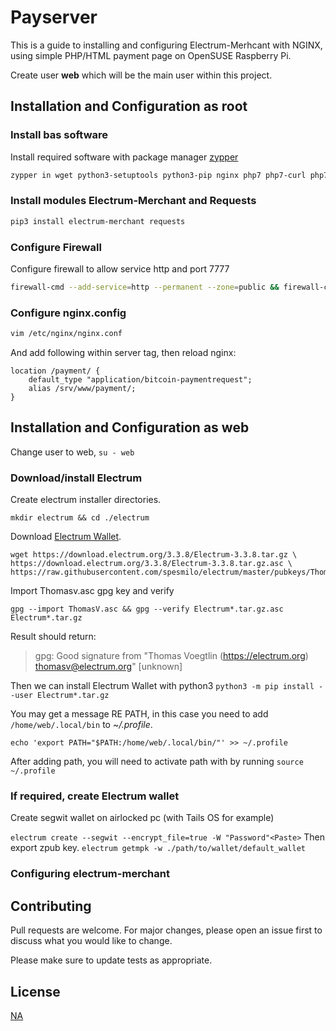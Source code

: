 # Payserver

This is a guide to installing and configuring Electrum-Merhcant with NGINX, using simple PHP/HTML payment page on OpenSUSE Raspberry Pi.

Create user **web** which will be the main user within this project.

## Installation and Configuration as root

### Install bas software

Install required software with package manager [zypper](https://en.opensuse.org/Portal:Zypper)

```bash
zypper in wget python3-setuptools python3-pip nginx php7 php7-curl php7-fpm
```

### Install modules Electrum-Merchant and Requests

```bash
pip3 install electrum-merchant requests
```

### Configure Firewall

Configure firewall to allow service http and port 7777
```bash
firewall-cmd --add-service=http --permanent --zone=public && firewall-cmd --add-port=7777/tcp --permanent --zone=public && firewall-cmd --reload
```

### Configure nginx.config

```bash
vim /etc/nginx/nginx.conf

```
And add following within server tag, then reload nginx:
```
location /payment/ {
	default_type "application/bitcoin-paymentrequest";
	alias /srv/www/payment/;
}
```

## Installation and Configuration as web

Change user to web, `su - web`

### Download/install Electrum

Create electrum installer directories. 
```
mkdir electrum && cd ./electrum
```
Download [Electrum Wallet](https://electrum.org/#download).

```
wget https://download.electrum.org/3.3.8/Electrum-3.3.8.tar.gz \
https://download.electrum.org/3.3.8/Electrum-3.3.8.tar.gz.asc \
https://raw.githubusercontent.com/spesmilo/electrum/master/pubkeys/ThomasV.asc

```
Import Thomasv.asc gpg key and verify 
```
gpg --import ThomasV.asc && gpg --verify Electrum*.tar.gz.asc Electrum*.tar.gz
```

Result should return: 
> gpg: Good signature from "Thomas Voegtlin (https://electrum.org) <thomasv@electrum.org>" [unknown]

Then we can install Electrum Wallet with python3
`python3 -m pip install --user Electrum*.tar.gz`

You may get a message RE PATH, in this case you need to add `/home/web/.local/bin` to *~/.profile*. 
```
echo 'export PATH="$PATH:/home/web/.local/bin/"' >> ~/.profile
```
After adding path, you will need to activate path with by running `source ~/.profile`


### If required, create Electrum wallet

Create segwit wallet on airlocked pc (with Tails OS for example)

`electrum create --segwit --encrypt_file=true -W "Password"<Paste>`
Then export zpub key.
`electrum getmpk -w ./path/to/wallet/default_wallet`

### Configuring electrum-merchant

## Contributing
Pull requests are welcome. For major changes, please open an issue first to discuss what you would like to change.

Please make sure to update tests as appropriate.

## License
[NA]()
